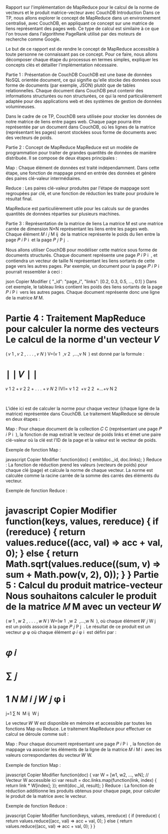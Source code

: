 Rapport sur l'implémentation de MapReduce pour le calcul de la norme de vecteurs et le produit matrice-vecteur avec CouchDB
Introduction
Dans ce TP, nous allons explorer le concept de MapReduce dans un environnement centralisé, avec CouchDB, en appliquant ce concept sur une matrice de liens représentant des pages web. Ce type de calcul est similaire à ce que l'on trouve dans l'algorithme PageRank utilisé par des moteurs de recherche comme Google.

Le but de ce rapport est de rendre le concept de MapReduce accessible à toute personne ne connaissant pas ce concept. Pour ce faire, nous allons décomposer chaque étape du processus en termes simples, expliquer les concepts clés et détailler l'implémentation nécessaire.

Partie 1 : Présentation de CouchDB
CouchDB est une base de données NoSQL orientée document, ce qui signifie qu'elle stocke des données sous forme de documents (par exemple, JSON) plutôt que de tables relationnelles. Chaque document dans CouchDB peut contenir des informations structurées ou non structurées, ce qui la rend particulièrement adaptée pour des applications web et des systèmes de gestion de données volumineuses.

Dans le cadre de ce TP, CouchDB sera utilisée pour stocker les données de notre matrice de liens entre pages web. Chaque page pourra être représentée par un document dans CouchDB, où les lignes de la matrice (représentant les pages) seront stockées sous forme de documents avec des vecteurs de poids.

Partie 2 : Concept de MapReduce
MapReduce est un modèle de programmation pour traiter de grandes quantités de données de manière distribuée. Il se compose de deux étapes principales :

Map : Chaque élément de données est traité indépendamment. Dans cette étape, une fonction de mappage prend en entrée des données et génère des paires clé-valeur intermédiaires.

Reduce : Les paires clé-valeur produites par l'étape de mappage sont regroupées par clé, et une fonction de réduction les traite pour produire le résultat final.

MapReduce est particulièrement utile pour les calculs sur de grandes quantités de données réparties sur plusieurs machines.

Partie 3 : Représentation de la matrice de liens
La matrice M est une matrice carrée de dimension N×N représentant les liens entre les pages web. Chaque élément 
𝑀
𝑖
𝑗
M 
ij
​
  de la matrice représente le poids du lien entre la page 
𝑃
𝑖
P 
i
​
  et la page 
𝑃
𝑗
P 
j
​
 .

Nous allons utiliser CouchDB pour modéliser cette matrice sous forme de documents structurés. Chaque document représente une page 
𝑃
𝑖
P 
i
​
 , et contiendra un vecteur de taille N représentant les liens sortants de cette page vers les autres pages. Par exemple, un document pour la page 
𝑃
𝑖
P 
i
​
  pourrait ressembler à ceci :

json
Copier
Modifier
{
  "_id": "page_i",
  "links": [0.2, 0.3, 0.5, ..., 0.1]
}
Dans cet exemple, le tableau links contient les poids des liens sortants de la page 
𝑃
𝑖
P 
i
​
  vers les autres pages. Chaque document représente donc une ligne de la matrice 
𝑀
M.

Partie 4 : Traitement MapReduce pour calculer la norme des vecteurs
Le calcul de la norme d'un vecteur 
𝑉
=
(
𝑣
1
,
𝑣
2
,
.
.
.
,
𝑣
𝑁
)
V=(v 
1
​
 ,v 
2
​
 ,...,v 
N
​
 ) est donné par la formule :

∣
∣
𝑉
∣
∣
=
𝑣
1
2
+
𝑣
2
2
+
.
.
.
+
𝑣
𝑁
2
∣∣V∣∣= 
v 
1
2
​
 +v 
2
2
​
 +...+v 
N
2
​
 
​
 
L'idée ici est de calculer la norme pour chaque vecteur (chaque ligne de la matrice) représentée dans CouchDB. Le traitement MapReduce se déroule en deux étapes :

Map : Pour chaque document de la collection 
𝐶
C (représentant une page 
𝑃
𝑖
P 
i
​
 ), la fonction de map extrait le vecteur de poids links et émet une paire clé-valeur où la clé est l'ID de la page et la valeur est le vecteur de poids.

Exemple de fonction Map :

javascript
Copier
Modifier
function(doc) {
  emit(doc._id, doc.links);
}
Reduce : La fonction de réduction prend les valeurs (vecteurs de poids) pour chaque clé (page) et calcule la norme de chaque vecteur. La norme est calculée comme la racine carrée de la somme des carrés des éléments du vecteur.

Exemple de fonction Reduce :

javascript
Copier
Modifier
function(keys, values, rereduce) {
  if (rereduce) {
    return values.reduce((acc, val) => acc + val, 0);
  } else {
    return Math.sqrt(values.reduce((sum, v) => sum + Math.pow(v, 2), 0));
  }
}
Partie 5 : Calcul du produit matrice-vecteur
Nous souhaitons calculer le produit de la matrice 
𝑀
M avec un vecteur 
𝑊
=
(
𝑤
1
,
𝑤
2
,
.
.
.
,
𝑤
𝑁
)
W=(w 
1
​
 ,w 
2
​
 ,...,w 
N
​
 ), où chaque élément 
𝑊
𝑗
W 
j
​
  est un poids associé à la page 
𝑃
𝑗
P 
j
​
 . Le résultat de ce produit est un vecteur 
𝜑
φ où chaque élément 
𝜑
𝑖
φ 
i
​
  est défini par :

𝜑
𝑖
=
∑
𝑗
=
1
𝑁
𝑀
𝑖
𝑗
𝑊
𝑗
φ 
i
​
 = 
j=1
∑
N
​
 M 
ij
​
 W 
j
​
 
Le vecteur 
𝑊
W est disponible en mémoire et accessible par toutes les fonctions Map ou Reduce. Le traitement MapReduce pour effectuer ce calcul se déroule comme suit :

Map : Pour chaque document représentant une page 
𝑃
𝑖
P 
i
​
 , la fonction de mappage va associer les éléments de la ligne de la matrice 
𝑀
𝑖
M 
i
​
  avec les valeurs correspondantes du vecteur 
𝑊
W.

Exemple de fonction Map :

javascript
Copier
Modifier
function(doc) {
  var W = [w1, w2, ..., wN];  // Vecteur W accessible ici
  var result = doc.links.map(function(link, index) {
    return link * W[index];
  });
  emit(doc._id, result);
}
Reduce : La fonction de réduction additionne les produits obtenus pour chaque page, pour calculer le produit de la matrice avec le vecteur.

Exemple de fonction Reduce :

javascript
Copier
Modifier
function(keys, values, rereduce) {
  if (rereduce) {
    return values.reduce((acc, val) => acc + val, 0);
  } else {
    return values.reduce((acc, val) => acc + val, 0);
  }
}
